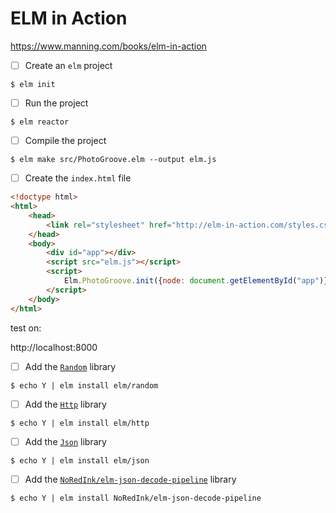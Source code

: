 # ELM in Action

https://www.manning.com/books/elm-in-action


- [ ] Create an `elm` project

```
$ elm init
```

- [ ] Run the project

```
$ elm reactor
```

- [ ] Compile the project

```
$ elm make src/PhotoGroove.elm --output elm.js
```

- [ ] Create the `index.html` file

```html
<!doctype html>
<html>
    <head>
        <link rel="stylesheet" href="http://elm-in-action.com/styles.css">
    </head>
    <body>
        <div id="app"></div>
        <script src="elm.js"></script>
        <script>
            Elm.PhotoGroove.init({node: document.getElementById("app")});
        </script>
    </body>
</html>
```

test on:

http://localhost:8000

- [ ] Add the [`Random`](https://package.elm-lang.org/packages/elm/random/latest/) library

```
$ echo Y | elm install elm/random
```

- [ ] Add the [`Http`](https://package.elm-lang.org/packages/elm/http/latest/) library

```
$ echo Y | elm install elm/http
```

- [ ] Add the [`Json`](https://package.elm-lang.org/packages/elm/json/latest/) library

```
$ echo Y | elm install elm/json 
```

- [ ] Add the [`NoRedInk/elm-json-decode-pipeline`](https://package.elm-lang.org/packages/NoRedInk/elm-json-decode-pipeline/latest) library


```
$ echo Y | elm install NoRedInk/elm-json-decode-pipeline
```
